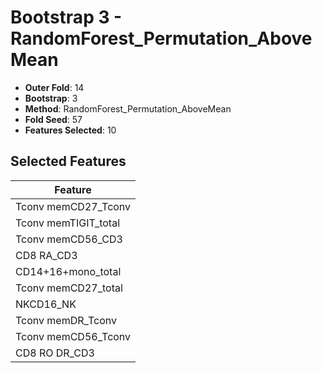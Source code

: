 # Bootstrap 3 - RandomForest_Permutation_AboveMean

- **Outer Fold**: 14
- **Bootstrap**: 3
- **Method**: RandomForest_Permutation_AboveMean
- **Fold Seed**: 57
- **Features Selected**: 10

## Selected Features

| Feature |
|---------|
| Tconv memCD27_Tconv |
| Tconv memTIGIT_total |
| Tconv memCD56_CD3 |
| CD8 RA_CD3 |
| CD14+16+mono_total |
| Tconv memCD27_total |
| NKCD16_NK |
| Tconv memDR_Tconv |
| Tconv memCD56_Tconv |
| CD8 RO DR_CD3 |
